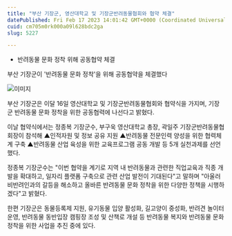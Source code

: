 ```yaml
---
title: "부산 기장군, 영산대학교 및 기장군반려동물협회와 협약 체결"
datePublished: Fri Feb 17 2023 14:01:42 GMT+0000 (Coordinated Universal Time)
cuid: cm705m0rk000a09l628bdc2ga
slug: 5227

---
```



- 반려동물 문화 정착 위해 공동협약 체결

부산 기장군이 '반려동물 문화 정착'을 위해 공동협약을 체결했다

![이미지](https://cdn.hashnode.com/res/hashnode/image/upload/v1739258510540/bebbf79c-bc6d-4f42-b649-506388454e48.jpeg)

부산 기장군은 이달 16일 영산대학교 및 기장군반려동물협회와 협약식을 가지며, 기장군 반려동물 문화 정착을 위한 공동협력에 나선다고 밝혔다.

이날 협약식에서는 정종복 기장군수, 부구욱 영산대학교 총장, 곽일주 기장군반려동물협회장이 참석해 ▲인적자원 및 정보 공유 지원 ▲반려동물 전문인력 양성을 위한 협력체계 구축 ▲반려동물 산업 육성을 위한 교육프로그램 공동 개발 등 5개 실천과제를 선언했다.

정종복 기장군수는 "이번 협약을 계기로 지역 내 반려동물과 관련한 직업교육과 직종 개발을 확대하고, 일자리 플랫폼 구축으로 관련 산업 발전이 기대된다"고 말하며 "아울러 비반려인과의 갈등을 해소하고 올바른 반려동물 문화 정착을 위한 다양한 정책을 시행하겠다"고 밝혔다.

한편 기장군은 동물등록제 지원, 유기동물 입양 활성화, 길고양이 중성화, 반려견 놀이터 운영, 반려동물 동반입장 캠핑장 조성 및 산책로 개설 등 반려동물 복지와 반려동물 문화 정착을 위한 사업을 추진 중에 있다.
